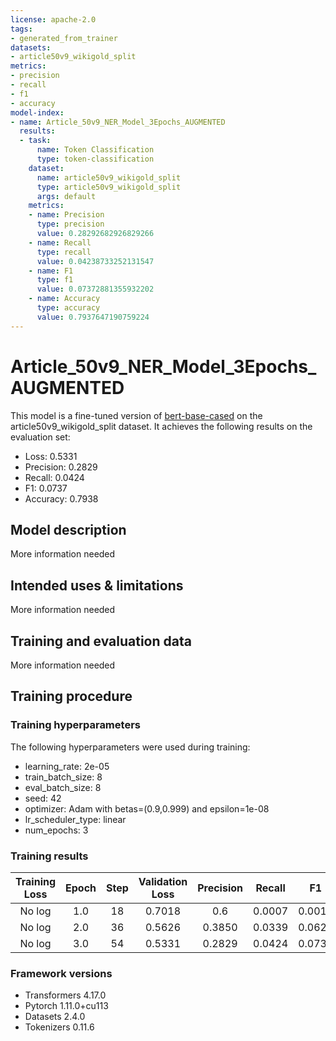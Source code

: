 ```yaml
---
license: apache-2.0
tags:
- generated_from_trainer
datasets:
- article50v9_wikigold_split
metrics:
- precision
- recall
- f1
- accuracy
model-index:
- name: Article_50v9_NER_Model_3Epochs_AUGMENTED
  results:
  - task:
      name: Token Classification
      type: token-classification
    dataset:
      name: article50v9_wikigold_split
      type: article50v9_wikigold_split
      args: default
    metrics:
    - name: Precision
      type: precision
      value: 0.28292682926829266
    - name: Recall
      type: recall
      value: 0.04238733252131547
    - name: F1
      type: f1
      value: 0.07372881355932202
    - name: Accuracy
      type: accuracy
      value: 0.7937647190759224
---
```


<!-- This model card has been generated automatically according to the information the Trainer had access to. You
should probably proofread and complete it, then remove this comment. -->

# Article_50v9_NER_Model_3Epochs_AUGMENTED

This model is a fine-tuned version of [bert-base-cased](https://huggingface.co/bert-base-cased) on the article50v9_wikigold_split dataset.
It achieves the following results on the evaluation set:
- Loss: 0.5331
- Precision: 0.2829
- Recall: 0.0424
- F1: 0.0737
- Accuracy: 0.7938

## Model description

More information needed

## Intended uses & limitations

More information needed

## Training and evaluation data

More information needed

## Training procedure

### Training hyperparameters

The following hyperparameters were used during training:
- learning_rate: 2e-05
- train_batch_size: 8
- eval_batch_size: 8
- seed: 42
- optimizer: Adam with betas=(0.9,0.999) and epsilon=1e-08
- lr_scheduler_type: linear
- num_epochs: 3

### Training results

| Training Loss | Epoch | Step | Validation Loss | Precision | Recall | F1     | Accuracy |
|:-------------:|:-----:|:----:|:---------------:|:---------:|:------:|:------:|:--------:|
| No log        | 1.0   | 18   | 0.7018          | 0.6       | 0.0007 | 0.0015 | 0.7808   |
| No log        | 2.0   | 36   | 0.5626          | 0.3850    | 0.0339 | 0.0622 | 0.7900   |
| No log        | 3.0   | 54   | 0.5331          | 0.2829    | 0.0424 | 0.0737 | 0.7938   |


### Framework versions

- Transformers 4.17.0
- Pytorch 1.11.0+cu113
- Datasets 2.4.0
- Tokenizers 0.11.6
